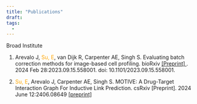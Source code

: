 ```yaml
---
title: "Publications"
draft: 
tags:
  - 
---
```

 
Broad Institute
1. <p> Arevalo J, <span style="color: orange;">Su, E</span>, van Dijk R, Carpenter AE, Singh S. Evaluating batch correction methods for image-based cell profiling. bioRxiv <a href="https://pubmed.ncbi.nlm.nih.gov/37745478/" target="_blank"> [Preprint] </a>. 2024 Feb 28:2023.09.15.558001. doi: 10.1101/2023.09.15.558001. </p>
3. <p> <span style="color: orange;">Su, E</span>, Arevalo J, Carpenter AE, Singh S. MOTIVE: A Drug-Target Interaction Graph For Inductive Link Prediction. csRxiv [Preprint]. 2024 June 12:2406.08649 <a href="https://doi.org/10.48550/arXiv.2406.08649" target="_blank">[preprint] </a> </p>
